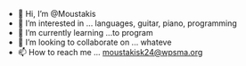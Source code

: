 - 👋 Hi, I’m @Moustakis
- 👀 I’m interested in ... languages, guitar, piano, programming
- 🌱 I’m currently learning ...to program
- 💞️ I’m looking to collaborate on ... whateve
- 📫 How to reach me ... moustakisk24@wpsma.org

<!---
Moustakis/Moustakis is a ✨ special ✨ repository because its `README.md` (this file) appears on your GitHub profile.
You can click the Preview link to take a look at your changes.
--->
